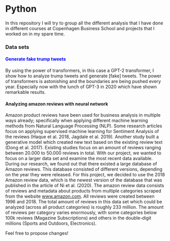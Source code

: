 # Python

In this repository I will try to group all the different analysis that I have done in different courses at Copenhagen Business School and projects that I worked on in my spare time.

<h3> Data sets </h3>

<body>
<h4 style="color:blue;"> Generate fake trump tweets </h4>

By using the power of transformers, in this case a GPT-2 transformer, I show how to analyze trump tweets and generate [fake] tweets. The power of transformers is astonishing and the boundaries are being pushed every year. Especially now with the lunch of GPT-3 in 2020 which have shown remarkable results.

<h4> Analyzing amazon reviews with neural network </h4>

Amazon product reviews have been used for business analysis in multiple ways already; specifically when applying different machine learning methods from Natural Language Processing (NLP). Some research articles focus on applying supervised machine learning for Sentiment Analysis of the reviews (Haque et al. 2018, Jagdale et al. 2019). Another study built a generative model which created new text based on the existing review text (Dong et al. 2017). Existing studies focus on an amount of reviews ranging between 20.000 to 50.000 reviews in total. With our project, we wanted to focus on a larger data set and examine the most recent data available. During our research, we found out that there existed a large database of Amazon reviews. This database consisted of different versions, depending on the year they were released. For this project, we decided to use the 2018 Amazon review data, which is the newest version of the database that was published in the article of Ni et al. (2020). The amazon review data consists of reviews and metadata about products from multiple categories scraped from the website www.amazon.com. All reviews were created between 1996 and 2018. The total amount of reviews in this data set which could be analyzed (across all product categories) is roughly 233 million. The amount of reviews per category varies enormously, with some categories below 100k reviews (Magazine Subscriptions) and others in the double-digit millions (Sports and Outdoors, Electronics).

Feel free to propose changes!

</body>
